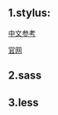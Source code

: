 ## 1.stylus:
[中文参考](http://www.zhangxinxu.com/jq/stylus/selectors.php)

[官网](http://stylus-lang.com/)

## 2.sass


## 3.less

